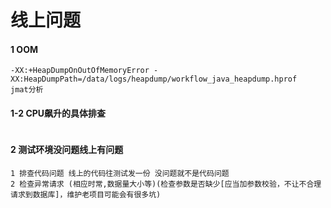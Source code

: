 # 线上问题
#### 1 OOM
```
-XX:+HeapDumpOnOutOfMemoryError -XX:HeapDumpPath=/data/logs/heapdump/workflow_java_heapdump.hprof
jmat分析
```
#### 1-2 CPU飙升的具体排查
```

```
#### 2 测试环境没问题线上有问题
```
1 排查代码问题 线上的代码往测试发一份 没问题就不是代码问题
2 检查异常请求 (相应时常,数据量大小等)(检查参数是否缺少[应当加参数校验，不让不合理请求到数据库]，维护老项目可能会有很多坑)

```
